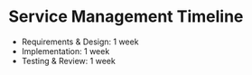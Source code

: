 # Service Management Timeline

- Requirements & Design: 1 week
- Implementation: 1 week
- Testing & Review: 1 week

